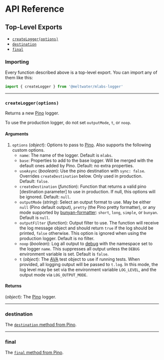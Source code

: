 # API Reference

## Top-Level Exports

- [`createLogger(options)`](#createloggeroptions)
- [`destination`](#destination)
- [`final`](#final)

### Importing

Every function described above is a top-level export.
You can import any of them like this:

```js
import { createLogger } from '@meltwater/mlabs-logger'
```

---
### `createLogger(options)`

Returns a new [Pino] logger.

To use the production logger, do not set `outputMode`, `t`, or `noop`.

#### Arguments

1. `options` (*object*): Options to pass to [Pino].
    Also supports the following custom options.
    - `name`: The name of the logger. Default is `mlabs`.
    - `base`: Properties to add to the base logger.
      Will be merged with the default ones added by Pino.
      Default: no extra properties.
    - `useAsync` (*boolean*): Use the pino destination with `sync: false`.
      Overrides `createDestination` below. Only used in production.
      Default: `false`.
    - `createDestination` (*function*): Function that returns a valid
      pino [destination parameter] to use in production.
      If null, this options will be ignored.
      Default: `null`.
    - `outputMode` (*string*): Select an output format to use.
      May be either `null` (Pino default output),
      `pretty` (the Pino pretty formatter),
      or any mode supported by [bunyan-formatter]:
      `short`, `long`, `simple`, or `bunyan`.
      Default is `null`.
    - `outputFilter` (*function*): Output filter to use.
      The function will receive the log message object
      and should return `true` if the log should be printed, `false` otherwise.
      This option is ignored when using the production logger.
      Default is no filter.
    - `noop` (*boolean*): Log all output to [debug]
      with the namespace set to the logger `name`.
      This suppresses all output unless the `DEBUG` environment variable is set.
      Default is `false`.
    - `t` (*object*): The [AVA] test object to use if running tests.
      When provided, all logging output will be passed to `t.log`.
      In this mode, the log level may be set
      via the environment variable `LOG_LEVEL`,
      and the output mode via `LOG_OUTPUT_MODE`.

#### Returns

(*object*): The [Pino] logger.

---
### destination

The [`destination` method from Pino][pino.destination].

---
### final

The [`final` method from Pino][pino.final].

[AVA]: https://github.com/avajs/ava
[Pino]: https://github.com/pinojs/pino
[pino.destination]: https://getpino.io/#/docs/api?id=pino-destination
[pino.final]: https://getpino.io/#/docs/api?id=pinofinallogger-handler-gt-function-finallogger
[bunyan-formatter]: https://www.npmjs.com/package/bunyan-formatter
[debug]: https://github.com/visionmedia/debug
